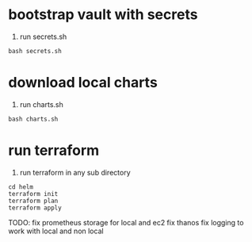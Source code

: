 # bootstrap vault with secrets
1. run secrets.sh
```
bash secrets.sh
```

# download local charts
1. run charts.sh
```
bash charts.sh
```

# run terraform
1. run terraform in any sub directory
```
cd helm
terraform init
terraform plan
terraform apply
```

TODO:
fix prometheus storage for local and ec2
fix thanos
fix logging to work with local and non local
